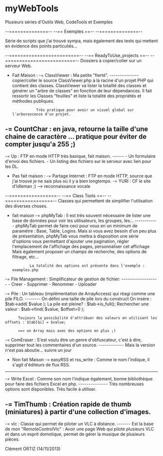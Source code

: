 myWebTools
==========

Plusieurs séries d'Outils Web, CodeTools et Exemples


--==============--
--== Exemples ==--
--==============--

Série de scripts que j'ai trouvé sympa,
mais également des tests qui mettent en évidence des points particuliés...




--=========================--
--== ReadyToUse_projects ==--
--=========================--
Dossiers à copier/coller sur un serveur Web.

* Fait Maison : 
-= ClassViewer : Ma petite "fierté".
---------------  copier/coller le source ClassViewer.php à la racine d'un projet PHP qui contient des classes.
                 ClassViewer va lister la totalité des classes et générer un "arbre de classes" 
                 en fonction de leur dépendances.
                 Il fait ressortir les Classes "feuilles" et liste la totalité des propriétés et méthodes publiques.
                 
                 Très pratique pour avoir un visuel global sur l'arborescence d'un projet.
                 
-= CountChar : en java, retourne la taille d'une chaine de caractère ... pratique pour éviter de compter jusqu'a 255 ;)
-------------

-= Up : FTP en mode HTTP très basique, fait maison.
------  - Un formulaire d'envoi des fichiers.
        - Un listing des fichiers sur le serveur avec lien pour les DL.
        

* Pas fait maison :
-= Partage Internet : FTP en mode HTTP, source que j'ai trouvé je ne sais plus où il y a bien longtemps.
-= YURI : CF le site d'Idleman ;) --> reconnaissance vocale


--=================--
--== Class Tools ==--
--=================--
Classes qui permettent de simplifier l'utilisation des diverses choses.

* fait maison
-= phpMyTab : Il est très souvent nécessaire de lister une base de données pour voir les utilisateurs, les groupes, les...
------------  phpMyTab permet de faire ceci pour vous en un minimum de paramètre : Base, Table, Logins.
              Mais si vous avez besoin d'un peu plus de présentation, phpMyTab vous mettra à disposition une série d'options
              vous permettant d'ajouter une pagination, régler l'emplacement de l'affichage des pages, personnaliser cet affichage
              Mais également proposer un champs de recherche, des options de filtrage, etc...
              
              La totalité des options est présente dans l'exemple : exemples.php
              
-= File Management : Simplificateur de gestion de fichier:
-------------------  - Creer
                     - Supprimer
                     - Renommer
                     - Uploader

-= Pile : Un tableau (implémentation de ArrayAccess) qui réagi comme une pile FILO.
--------  On défini une taille de pile lors du construct
          On insère :              $tab->add( $value  ); 
          La pile est pleine? :    $tab->is_full();
          Rechercher une valeur :  $tab->find( $value, $offset=0 );
          
          Toujours la possibilité d'attribuer des valeurs en utilisant les offsets : $tab[$i] = $value;
          
          ==> un Array mais avec des options en plus ;)

-= ComEraser : S'est voulu être un genre d'obfuscateur, c'est à dire, supprimer tout les commentaires d'un source.
-------------  Mais la version n'est pas aboutie...  suivre un jour


* Non fait Maison
-= easyRSS et rss_write : Comme le nom l'indique, il s'agit d'éditeurs de flux RSS. 
------------------------

-= Write Excel : Comme son nom l'indique également, bonne bibliothèque pour faire des fichiers Excel en php.
---------------  Très nombreuses options sont disponibles.
                 Très facile à utiliser.
                 
-= TimThumb : Création rapide de thumb (miniatures) à partir d'une collection d'images.
------------

-= vlc : Classe qui permet de piloter un VLC à distance.
-------  Est la base de mon "RemoteControlVlc" : 
         Avoir une page Web qui pilote plusieurs VLC et dans un esprit domotique, 
         permet de gérer la musique de plusieurs pièces.
         
         

Clément ORTIZ (14/11/2013)
